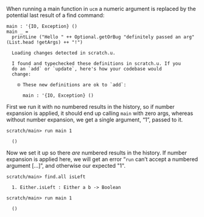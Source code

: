 When running a main function in `ucm` a numeric argument is replaced by the potential last result of a find command:

``` unison
main : '{IO, Exception} ()
main _ =
  printLine ("Hello " ++ Optional.getOrBug "definitely passed an arg" (List.head !getArgs) ++ "!")
```

``` ucm :added-by-ucm
  Loading changes detected in scratch.u.

  I found and typechecked these definitions in scratch.u. If you
  do an `add` or `update`, here's how your codebase would
  change:

    ⍟ These new definitions are ok to `add`:
    
      main : '{IO, Exception} ()
```

First we run it with no numbered results in the history, so if number expansion is applied, it should end up calling `main` with zero args, whereas without number expansion, we get a single argument, “1”, passed to it.

``` ucm
scratch/main> run main 1

  ()
```

Now we set it up so there *are* numbered results in the history. If number expansion is applied here, we will get an error “`run` can’t accept a numbered argument \[…\]”, and otherwise our expected "1".

``` ucm
scratch/main> find.all isLeft

  1. Either.isLeft : Either a b -> Boolean

scratch/main> run main 1

  ()
```
